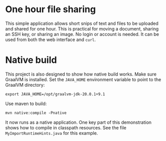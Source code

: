 # One hour file sharing

This simple application allows short snips of text and files to be uploaded
and shared for one hour. This is practical for moving a document, sharing an SSH
key, or sharing an image. No login or account is needed. It can be used from both
the web interface and `curl`.

# Native build

This project is also designed to show how native build works.
Make sure GraalVM is installed. Set the `JAVA_HOME` environment variable
to point to the GraalVM directory:

    export JAVA_HOME=/opt/graalvm-jdk-20.0.1+9.1

Use maven to build:

    mvn native:compile -Pnative 

It now runs as a native application. One key part of this demonstration
shows how to compile in classpath resources. See the file
`MyImportRuntimeHints.java` for this example.